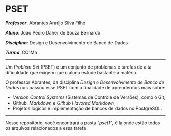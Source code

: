 # PSET

***Professor***: Abrantes Araújo Silva Filho

***Aluno***: João Pedro Daher de Souza Bernardo

***Disciplina***: Design e Desenvolvimento de Banco de Dados

***Turma***: CC1Ma

---

Um *Problem Set* (PSET) é um conjunto de problemas e tarefas de alta dificuldade que exigem que o aluno estude bastante a matéria.

O professor Abrantes, da disciplina *Design e Desenvolvimento de Banco de Dados* nos passou esse PSET com a finalidade de aprendermos mais sobre:

* *Version Control Systems* (Sistemas de Controle de Versões), como o Git;
* Github, *Markdown* e *Github Flavored Markdown*;
* Projetos lógicos e implementação de bancos de dados no PostgreSQL.

---

Nesse repositório, você encontrará a pasta *"pset1"*, é la onde estão todos os arquivos relacionados a essa tarefa.
